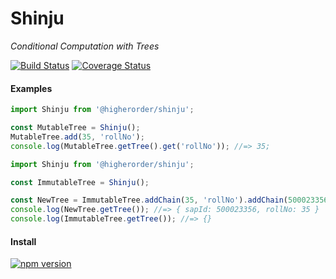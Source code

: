 #  Shinju

_Conditional Computation with Trees_

[![Build Status](https://travis-ci.org/rajatsharma305/shinju.svg?branch=master)](https://travis-ci.org/rajatsharma305/shinju)
[![Coverage Status](https://coveralls.io/repos/github/rajatsharma305/shinju/badge.svg)](https://coveralls.io/github/rajatsharma305/shinju)
#### Examples

```js
import Shinju from '@higherorder/shinju';

const MutableTree = Shinju();
MutableTree.add(35, 'rollNo');
console.log(MutableTree.getTree().get('rollNo')); //=> 35;
```

```js
import Shinju from '@higherorder/shinju';

const ImmutableTree = Shinju();

const NewTree = ImmutableTree.addChain(35, 'rollNo').addChain(500023356, 'sapId');
console.log(NewTree.getTree()); //=> { sapId: 500023356, rollNo: 35 }
console.log(ImmutableTree.getTree()); //=> {}
```

#### Install

[![npm version](https://badge.fury.io/js/%40higherorder%2Fshinju.svg)](https://www.npmjs.com/package/@higherorder/shinju)
